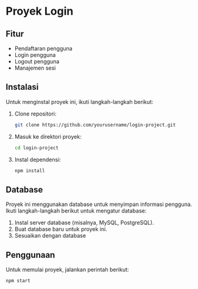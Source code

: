 # Proyek Login

## Fitur

- Pendaftaran pengguna
- Login pengguna
- Logout pengguna
- Manajemen sesi

## Instalasi

Untuk menginstal proyek ini, ikuti langkah-langkah berikut:

1. Clone repositori:
   ```sh
   git clone https://github.com/yourusername/login-project.git
   ```
2. Masuk ke direktori proyek:
   ```sh
   cd login-project
   ```
3. Instal dependensi:
   ```sh
   npm install
   ```

## Database

Proyek ini menggunakan database untuk menyimpan informasi pengguna. Ikuti langkah-langkah berikut untuk mengatur database:

1. Instal server database (misalnya, MySQL, PostgreSQL).
2. Buat database baru untuk proyek ini.
3. Sesuaikan dengan database

## Penggunaan

Untuk memulai proyek, jalankan perintah berikut:

```sh
npm start
```
